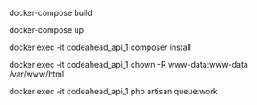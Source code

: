 docker-compose build

docker-compose up

docker exec -it codeahead_api_1 composer install

docker exec -it codeahead_api_1 chown -R www-data:www-data /var/www/html

docker exec -it codeahead_api_1 php artisan queue:work
